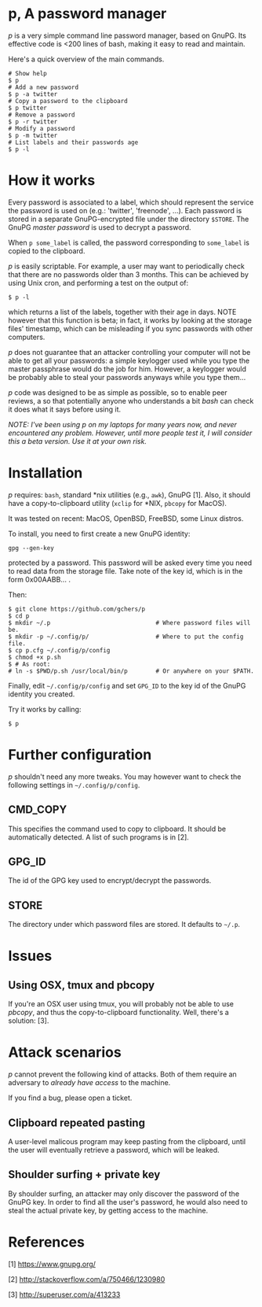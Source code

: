 # p, A password manager

*p* is a very simple command line password manager, based on GnuPG.
Its effective code is <200 lines of bash, making it easy to
read and maintain.

Here's a quick overview of the main commands.
```
# Show help
$ p
# Add a new password
$ p -a twitter
# Copy a password to the clipboard
$ p twitter
# Remove a password
$ p -r twitter
# Modify a password
$ p -m twitter
# List labels and their passwords age
$ p -l
```

# How it works

Every password is associated to a label, which should represent the service
the password is used on (e.g.: 'twitter', 'freenode', ...).
Each password is stored in a separate GnuPG-encrypted file under the directory `$STORE`.
The GnuPG _master password_ is used to decrypt a password.

When `p some_label` is called, the password corresponding to `some_label`
is copied to the clipboard.

*p* is easily scriptable. For example, a user may want to periodically
check that there are no passwords older than 3 months. This can be achieved by
using Unix cron, and performing a test on the output of:
```
$ p -l
```
which returns a list of the labels, together with their age in days.
NOTE however that this function is beta; in fact, it works by looking at
the storage files' timestamp, which can be misleading if you sync passwords
with other computers.

*p* does not guarantee that an attacker controlling your computer will not be
able to get all your passwords: a simple keylogger used while you type the
master passphrase would do the job for him. However, a keylogger would be
probably able to steal your passwords anyways while you type
them...

*p* code was designed to be as simple as possible, so to enable peer reviews,
a so that potentially anyone who understands a bit *bash* can check it does
what it says before using it.

_NOTE: I've been using *p* on my laptops for many years now, and never
encountered any problem.
However, until more people test it, I will consider this a beta version.
Use it at your own risk._

# Installation

*p* requires: `bash`, standard \*nix utilities (e.g., `awk`), GnuPG [1].
Also, it should have a copy-to-clipboard utility (`xclip` for \*NIX,
`pbcopy` for MacOS).

It was tested on recent: MacOS, OpenBSD, FreeBSD, some Linux distros.

To install, you need to first create a new GnuPG identity:
```
gpg --gen-key
```
protected by a password. This password will be asked every time you need to
read data from the storage file.
Take note of the key id, which is in the form 0x00AABB... .

Then:
```
$ git clone https://github.com/gchers/p
$ cd p
$ mkdir ~/.p                              # Where password files will be.
$ mkdir -p ~/.config/p/                   # Where to put the config file.
$ cp p.cfg ~/.config/p/config
$ chmod +x p.sh
$ # As root:
# ln -s $PWD/p.sh /usr/local/bin/p        # Or anywhere on your $PATH.
```

Finally, edit `~/.config/p/config` and set `GPG_ID` to the
key id of the GnuPG identity you created.

Try it works by calling:
```
$ p
```

# Further configuration

*p* shouldn't need any more tweaks. You may however want
to check the following settings in `~/.config/p/config`.

## CMD\_COPY

This specifies the command used to copy to clipboard.
It should be automatically detected.
A list of such programs is in [2].

## GPG\_ID

The id of the GPG key used to encrypt/decrypt the passwords.

## STORE

The directory under which password files are stored.
It defaults to `~/.p`.

# Issues

## Using OSX, tmux and pbcopy
If you're an OSX user using tmux, you will probably not be able to use *pbcopy*,
and thus the copy-to-clipboard functionality. Well, there's a solution: [3].

# Attack scenarios

*p* cannot prevent the following kind of attacks. Both of them require
an adversary to *already have access* to the machine.

If you find a bug, please open a ticket.

## Clipboard repeated pasting

A user-level malicous program may keep pasting from the clipboard, until the
user will eventually retrieve a password, which will be leaked.

## Shoulder surfing + private key

By shoulder surfing, an attacker may only discover the password of the
GnuPG key. In order to find all the user's password, he would also need
to steal the actual private key, by getting access to the machine.


# References

[1] <https://www.gnupg.org/>

[2] <http://stackoverflow.com/a/750466/1230980>

[3] <http://superuser.com/a/413233>
